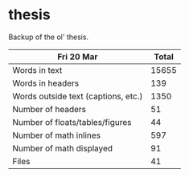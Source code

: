 thesis
======
Backup of the ol' thesis.

Fri 20 Mar | Total
---|---
Words in text| 15655
Words in headers| 139
Words outside text (captions, etc.)| 1350
Number of headers| 51
Number of floats/tables/figures| 44
Number of math inlines| 597
Number of math displayed| 91
Files| 41

